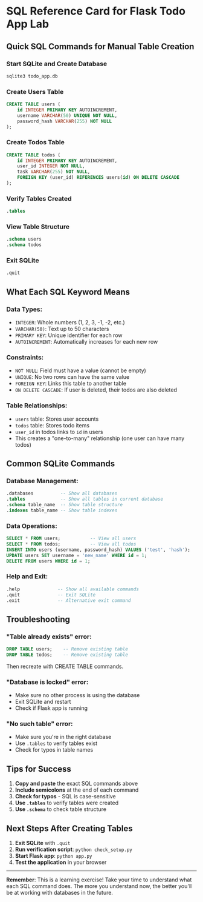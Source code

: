 # SQL Reference Card for Flask Todo App Lab

## Quick SQL Commands for Manual Table Creation

### Start SQLite and Create Database
```bash
sqlite3 todo_app.db
```

### Create Users Table
```sql
CREATE TABLE users (
    id INTEGER PRIMARY KEY AUTOINCREMENT,
    username VARCHAR(50) UNIQUE NOT NULL,
    password_hash VARCHAR(255) NOT NULL
);
```

### Create Todos Table
```sql
CREATE TABLE todos (
    id INTEGER PRIMARY KEY AUTOINCREMENT,
    user_id INTEGER NOT NULL,
    task VARCHAR(255) NOT NULL,
    FOREIGN KEY (user_id) REFERENCES users(id) ON DELETE CASCADE
);
```

### Verify Tables Created
```sql
.tables
```

### View Table Structure
```sql
.schema users
.schema todos
```

### Exit SQLite
```sql
.quit
```

## What Each SQL Keyword Means

### **Data Types:**
- `INTEGER`: Whole numbers (1, 2, 3, -1, -2, etc.)
- `VARCHAR(50)`: Text up to 50 characters
- `PRIMARY KEY`: Unique identifier for each row
- `AUTOINCREMENT`: Automatically increases for each new row

### **Constraints:**
- `NOT NULL`: Field must have a value (cannot be empty)
- `UNIQUE`: No two rows can have the same value
- `FOREIGN KEY`: Links this table to another table
- `ON DELETE CASCADE`: If user is deleted, their todos are also deleted

### **Table Relationships:**
- `users` table: Stores user accounts
- `todos` table: Stores todo items
- `user_id` in todos links to `id` in users
- This creates a "one-to-many" relationship (one user can have many todos)

## Common SQLite Commands

### **Database Management:**
```sql
.databases          -- Show all databases
.tables             -- Show all tables in current database
.schema table_name  -- Show table structure
.indexes table_name -- Show table indexes
```

### **Data Operations:**
```sql
SELECT * FROM users;           -- View all users
SELECT * FROM todos;           -- View all todos
INSERT INTO users (username, password_hash) VALUES ('test', 'hash');
UPDATE users SET username = 'new_name' WHERE id = 1;
DELETE FROM users WHERE id = 1;
```

### **Help and Exit:**
```sql
.help              -- Show all available commands
.quit              -- Exit SQLite
.exit              -- Alternative exit command
```

## Troubleshooting

### **"Table already exists" error:**
```sql
DROP TABLE users;    -- Remove existing table
DROP TABLE todos;    -- Remove existing table
```
Then recreate with CREATE TABLE commands.

### **"Database is locked" error:**
- Make sure no other process is using the database
- Exit SQLite and restart
- Check if Flask app is running

### **"No such table" error:**
- Make sure you're in the right database
- Use `.tables` to verify tables exist
- Check for typos in table names

## Tips for Success

1. **Copy and paste** the exact SQL commands above
2. **Include semicolons** at the end of each command
3. **Check for typos** - SQL is case-sensitive
4. **Use `.tables`** to verify tables were created
5. **Use `.schema`** to check table structure

## Next Steps After Creating Tables

1. **Exit SQLite** with `.quit`
2. **Run verification script**: `python check_setup.py`
3. **Start Flask app**: `python app.py`
4. **Test the application** in your browser

---

**Remember**: This is a learning exercise! Take your time to understand what each SQL command does. The more you understand now, the better you'll be at working with databases in the future.
